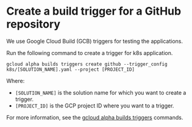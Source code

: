 # Create a build trigger for a GitHub repository

We use Google Cloud Build (GCB) triggers for testing the applications.

Run the following command to create a trigger for k8s application.

```shell
gcloud alpha builds triggers create github --trigger_config k8s/[SOLUTION_NAME].yaml --project [PROJECT_ID]
```

Where:

*   `[SOLUTION_NAME]` is the solution name for which you want to create a
    trigger.
*   `[PROJECT_ID]` is the GCP project ID where you want to a trigger.

For more information, see the
[gcloud alpha builds triggers](https://cloud.google.com/sdk/gcloud/reference/alpha/builds/triggers/)
commands.
